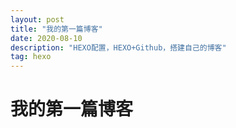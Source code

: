 ```yaml
---
layout: post
title: "我的第一篇博客"
date: 2020-08-10
description: "HEXO配置，HEXO+Github，搭建自己的博客"
tag: hexo
--- 
```


# 我的第一篇博客
## 